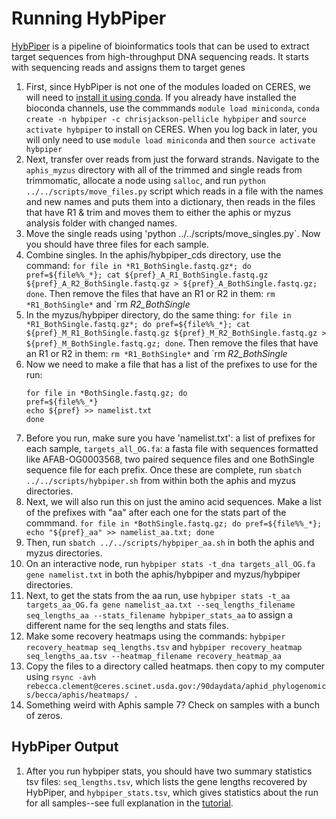 # Running HybPiper

[HybPiper](https://github.com/mossmatters/HybPiper) is a pipeline of bioinformatics tools that can be used to extract target sequences from high-throughput DNA sequencing reads. It starts with sequencing reads and assigns them to target genes

1) First, since HybPiper is not one of the modules loaded on CERES, we will need to [install it using conda](https://scinet.usda.gov/guide/conda/). If you already have installed the bioconda channels, use the commmands `module load miniconda`, `conda create -n hybpiper -c chrisjackson-pellicle hybpiper` and `source activate hybpiper` to install on CERES. When you log back in later, you will only need to use `module load miniconda` and then `source activate hybpiper`
2) Next, transfer over reads from just the forward strands. Navigate to the `aphis_myzus` directory with all of the trimmed and single reads from trimmomatic, allocate a node using `salloc`, and run `python ../../scripts/move_files.py` script which reads in a file with the names and new names and puts them into a dictionary, then reads in the files that have R1 & trim and moves them to either the aphis or myzus analysis folder with changed names.
3) Move the single reads using 'python ../../scripts/move_singles.py`. Now you should have three files for each sample.
4) Combine singles. In the aphis/hybpiper_cds directory, use the command: `for file in *R1_BothSingle.fastq.gz*; do pref=${file%%_*}; cat ${pref}_A_R1_BothSingle.fastq.gz ${pref}_A_R2_BothSingle.fastq.gz > ${pref}_A_BothSingle.fastq.gz; done`. Then remove the files that have an R1 or R2 in them: `rm *R1_BothSingle*` and `rm *R2_BothSingle*
5) In the myzus/hybpiper directory, do the same thing: `for file in *R1_BothSingle.fastq.gz*; do pref=${file%%_*}; cat ${pref}_M_R1_BothSingle.fastq.gz ${pref}_M_R2_BothSingle.fastq.gz > ${pref}_M_BothSingle.fastq.gz; done`. Then remove the files that have an R1 or R2 in them: `rm *R1_BothSingle*` and `rm *R2_BothSingle*
6) Now we need to make a file that has a list of the prefixes to use for the run:
    ```
    for file in *BothSingle.fastq.gz; do 
    pref=${file%%_*}  
    echo ${pref} >> namelist.txt 
    done
    ```
7) Before you run, make sure you have 'namelist.txt': a list of prefixes for each sample, `targets_all_OG.fa`: a fasta file with sequences formatted like AFAB-OG0003568, two paired sequence files and one BothSingle sequence file for each prefix. Once these are complete, run `sbatch ../../scripts/hybpiper.sh` from within both the aphis and myzus directories.
8) Next, we will also run this on just the amino acid sequences. Make a list of the prefixes with "aa" after each one for the stats part of the commmand. `for file in *BothSingle.fastq.gz; do pref=${file%%_*}; echo "${pref}_aa" >> namelist_aa.txt; done`
9) Then, run `sbatch ../../scripts/hybpiper_aa.sh` in both the aphis and myzus directories.
10) On an interactive node, run `hybpiper stats -t_dna targets_all_OG.fa gene namelist.txt` in both the aphis/hybpiper and myzus/hybpiper directories.
11) Next, to get the stats from the aa run, use `hybpiper stats -t_aa targets_aa_OG.fa gene namelist_aa.txt --seq_lengths_filename seq_lengths_aa --stats_filename hybpiper_stats_aa` to assign a different name for the seq lengths and stats files.
12) Make some recovery heatmaps using the commands: `hybpiper recovery_heatmap seq_lengths.tsv` and `hybpiper recovery_heatmap seq_lengths_aa.tsv --heatmap_filename recovery_heatmap_aa` 
13) Copy the files to a directory called heatmaps. then copy to my computer using `rsync -avh rebecca.clement@ceres.scinet.usda.gov:/90daydata/aphid_phylogenomics/becca/aphis/heatmaps/ .`
14) Something weird with Aphis sample 7? Check on samples with a bunch of zeros.

## HybPiper Output

1) After you run hybpiper stats, you should have two summary statistics tsv files: `seq_lengths.tsv`, which lists the gene lengths recovered by HybPiper, and `hybpiper_stats.tsv`, which gives statistics about the run for all samples--see full explanation in the [tutorial](https://github.com/mossmatters/HybPiper/wiki/Tutorial).
